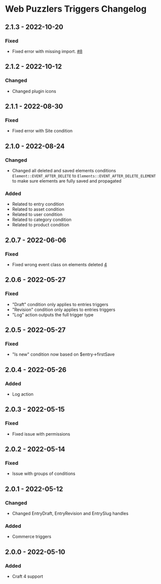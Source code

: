 # Web Puzzlers Triggers Changelog

## 2.1.3 - 2022-10-20
### Fixed
- Fixed error with missing import. [#8](https://github.com/ryssbowh/craft-triggers/issues/8)

## 2.1.2 - 2022-10-12
### Changed
- Changed plugin icons

## 2.1.1 - 2022-08-30
### Fixed
- Fixed error with Site condition

## 2.1.0 - 2022-08-24
### Changed
- Changed all deleted and saved elements conditions `Element::EVENT_AFTER_DELETE` to `Elements::EVENT_AFTER_DELETE_ELEMENT` to make sure elements are fully saved and propagated
### Added
- Related to entry condition
- Related to asset condition
- Related to user condition
- Related to category condition
- Related to product condition

## 2.0.7 - 2022-06-06
### Fixed
- Fixed wrong event class on elements deleted [4](https://github.com/ryssbowh/craft-triggers/issues/4)

## 2.0.6 - 2022-05-27
### Fixed
- "Draft" condition only applies to entries triggers
- "Revision" condition only applies to entries triggers
- "Log" action outputs the full trigger type

## 2.0.5 - 2022-05-27
### Fixed
- "Is new" condition now based on $entry->firstSave

## 2.0.4 - 2022-05-26
### Added
- Log action

## 2.0.3 - 2022-05-15
### Fixed
- Fixed issue with permissions

## 2.0.2 - 2022-05-14
### Fixed
- Issue with groups of conditions

## 2.0.1 - 2022-05-12
### Changed
- Changed EntryDraft, EntryRevision and EntrySlug handles

### Added
- Commerce triggers

## 2.0.0 - 2022-05-10
### Added
- Craft 4 support